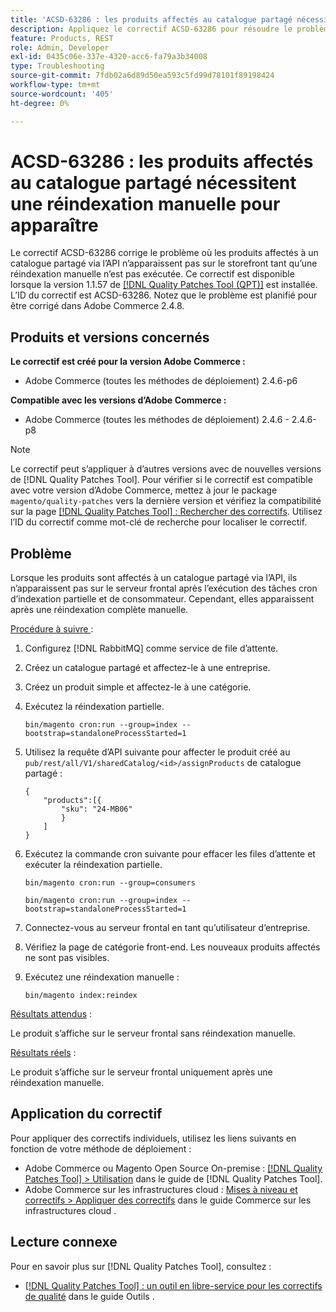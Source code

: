 ```yaml
---
title: 'ACSD-63286 : les produits affectés au catalogue partagé nécessitent une réindexation manuelle pour apparaître'
description: Appliquez le correctif ACSD-63286 pour résoudre le problème d’Adobe Commerce où les produits affectés à un catalogue partagé via l’API n’apparaissent pas sur le storefront tant qu’une réindexation manuelle n’a pas été exécutée.
feature: Products, REST
role: Admin, Developer
exl-id: 0435c06e-337e-4320-acc6-fa79a3b34008
type: Troubleshooting
source-git-commit: 7fdb02a6d89d50ea593c5fd99d78101f89198424
workflow-type: tm+mt
source-wordcount: '405'
ht-degree: 0%

---
```


# ACSD-63286 : les produits affectés au catalogue partagé nécessitent une réindexation manuelle pour apparaître

Le correctif ACSD-63286 corrige le problème où les produits affectés à un catalogue partagé via l’API n’apparaissent pas sur le storefront tant qu’une réindexation manuelle n’est pas exécutée. Ce correctif est disponible lorsque la version 1.1.57 de [[!DNL Quality Patches Tool (QPT)]](/help/tools/quality-patches-tool/quality-patches-tool-to-self-serve-quality-patches.md) est installée. L’ID du correctif est ACSD-63286. Notez que le problème est planifié pour être corrigé dans Adobe Commerce 2.4.8.

## Produits et versions concernés

**Le correctif est créé pour la version Adobe Commerce :**

* Adobe Commerce (toutes les méthodes de déploiement) 2.4.6-p6

**Compatible avec les versions d’Adobe Commerce :**

* Adobe Commerce (toutes les méthodes de déploiement) 2.4.6 - 2.4.6-p8

>[!NOTE]
>
>Le correctif peut s’appliquer à d’autres versions avec de nouvelles versions de [!DNL Quality Patches Tool]. Pour vérifier si le correctif est compatible avec votre version d’Adobe Commerce, mettez à jour le package `magento/quality-patches` vers la dernière version et vérifiez la compatibilité sur la page [[!DNL Quality Patches Tool] : Rechercher des correctifs](https://experienceleague.adobe.com/tools/commerce-quality-patches/index.html?lang=fr). Utilisez l’ID du correctif comme mot-clé de recherche pour localiser le correctif.

## Problème

Lorsque les produits sont affectés à un catalogue partagé via l’API, ils n’apparaissent pas sur le serveur frontal après l’exécution des tâches cron d’indexation partielle et de consommateur. Cependant, elles apparaissent après une réindexation complète manuelle.

<u>Procédure à suivre </u> :

1. Configurez [!DNL RabbitMQ] comme service de file d’attente.
1. Créez un catalogue partagé et affectez-le à une entreprise.
1. Créez un produit simple et affectez-le à une catégorie.
1. Exécutez la réindexation partielle.

   ```
   bin/magento cron:run --group=index --bootstrap=standaloneProcessStarted=1
   ```

1. Utilisez la requête d’API suivante pour affecter le produit créé au `pub/rest/all/V1/sharedCatalog/<id>/assignProducts` de catalogue partagé :

   ```
   {
       "products":[{
           "sku": "24-MB06"
           }
       ]
   }
   ```

1. Exécutez la commande cron suivante pour effacer les files d’attente et exécuter la réindexation partielle.

   ```
   bin/magento cron:run --group=consumers
   ```

   ```
   bin/magento cron:run --group=index --bootstrap=standaloneProcessStarted=1
   ```

1. Connectez-vous au serveur frontal en tant qu’utilisateur d’entreprise.
1. Vérifiez la page de catégorie front-end. Les nouveaux produits affectés ne sont pas visibles.
1. Exécutez une réindexation manuelle :

   ```
   bin/magento index:reindex
   ```

<u>Résultats attendus</u> :

Le produit s’affiche sur le serveur frontal sans réindexation manuelle.

<u>Résultats réels</u> :

Le produit s’affiche sur le serveur frontal uniquement après une réindexation manuelle.

## Application du correctif

Pour appliquer des correctifs individuels, utilisez les liens suivants en fonction de votre méthode de déploiement :

* Adobe Commerce ou Magento Open Source On-premise : [[!DNL Quality Patches Tool] > Utilisation](/help/tools/quality-patches-tool/usage.md) dans le guide de [!DNL Quality Patches Tool].
* Adobe Commerce sur les infrastructures cloud : [Mises à niveau et correctifs > Appliquer des correctifs](https://experienceleague.adobe.com/docs/commerce-cloud-service/user-guide/develop/upgrade/apply-patches.html?lang=fr) dans le guide Commerce sur les infrastructures cloud .


## Lecture connexe

Pour en savoir plus sur [!DNL Quality Patches Tool], consultez :

* [[!DNL Quality Patches Tool] : un outil en libre-service pour les correctifs de qualité](/help/tools/quality-patches-tool/quality-patches-tool-to-self-serve-quality-patches.md) dans le guide Outils .
